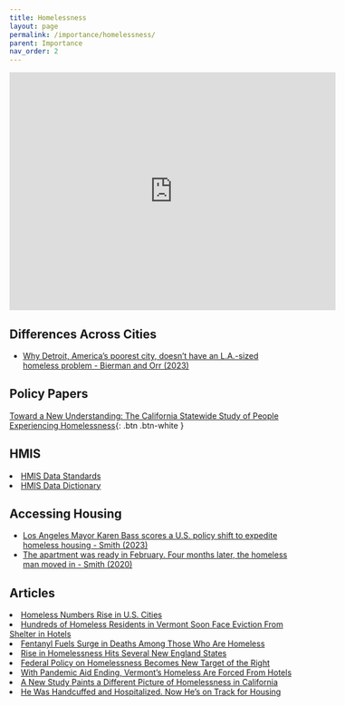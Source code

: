 ```yaml
---
title: Homelessness
layout: page
permalink: /importance/homelessness/
parent: Importance
nav_order: 2
---
```


<iframe src="https://slides.com/pharringtonp19/housing-homelessness-lecture-two/embed" width="576" height="420" title="Housing & Homelessness Lecture Two" scrolling="no" frameborder="0" webkitallowfullscreen mozallowfullscreen allowfullscreen></iframe>

## **Differences Across Cities**
<ul>
<li> <a href="https://www.latimes.com/homeless-housing/story/2023-08-14/homelessness-los-angeles-vs-detroit?utm_id=108278&sfmc_id=4959603&skey_id=070feea221b3a0c42a2dc01e8f50459ead7677f19f81ab7ef9017ded4125fd15"> Why Detroit, America’s poorest city, doesn’t have an L.A.-sized homeless problem - Bierman and Orr (2023)</a></li>
</ul>

## **Policy Papers**

[Toward a New Understanding: The California Statewide Study
of People Experiencing Homelessness](https://homelessness.ucsf.edu/our-impact/our-studies/california-statewide-study-people-experiencing-homelessness){: .btn .btn-white }

## **HMIS**
<li><a href="https://files.hudexchange.info/resources/documents/HMIS-Data-Standards-Manual.pdf">HMIS Data Standards</a></li>

<li><a href="https://files.hudexchange.info/resources/documents/HMIS-Data-Dictionary.pdf">HMIS Data Dictionary</a></li>

## **Accessing Housing**
<ul>
<li> <a href="https://www.latimes.com/california/story/2023-08-16/los-angeles-mayor-karen-bass-scores-a-us-policy-shift-to-expedite-homeless-housing" >Los Angeles Mayor Karen Bass scores a U.S. policy shift to expedite homeless housing - Smith (2023) </a> </li>
<li> <a href="https://www.latimes.com/california/story/2020-07-24/the-apartment-was-vacated-in-february-after-a-four-month-wait-the-homeless-man-finally-moved-in"> The apartment was ready in February. Four months later, the homeless man moved in - Smith (2020)</a></li>
</ul>


## **Articles**
<li><a href="https://www.wsj.com/articles/homeless-numbers-rise-in-u-s-cities-fd59bc7b">Homeless Numbers Rise in U.S. Cities</a></li>

<li><a href="https://www.wsj.com/articles/hundreds-of-homeless-residents-in-vermont-soon-face-eviction-from-shelter-in-hotels-ce7d5208">Hundreds of Homeless Residents in Vermont Soon Face Eviction From Shelter in Hotels</a></li>

<li><a href="https://www.wsj.com/articles/fentanyl-fuels-surge-in-deaths-among-those-who-are-homeless-6490366a?mod=article_inline">Fentanyl Fuels Surge in Deaths Among Those Who Are Homeless</a></li>

<li><a href="https://www.wsj.com/articles/rise-in-homelessness-hits-several-new-england-states-11675695322?mod=article_inline">Rise in Homelessness Hits Several New England States</a></li>

<li><a href="https://www.nytimes.com/2023/06/20/us/politics/federal-policy-on-homelessness-becomes-new-target-of-the-right.html">Federal Policy on Homelessness Becomes New Target of the Right</a></li>

<li><a href="https://www.nytimes.com/2023/06/20/us/vermont-homeless-pandemic-aid.html">With Pandemic Aid Ending, Vermont’s Homeless Are Forced From Hotels</a></li>

<li><a href="https://www.nytimes.com/2023/06/20/us/california-homelessness-study.html?action=click&algo=bandit-all-surfaces-time-cutoff-30_impression_cut_3_filter_new_arm_5_1&alpha=0.05&block=more_in_recirc&fellback=false&imp_id=812366931&impression_id=0511d473-1040-11ee-a3d6-45cf94ee6bf8&index=4&pgtype=Article&pool=more_in_pools%2Fus&region=footer&req_id=895183939&surface=eos-more-in&variant=0_bandit-all-surfaces-time-cutoff-30_impression_cut_3_filter_new_arm_5_1">A New Study Paints a Different Picture of Homelessness in California</a></li>

<li><a href="https://www.nytimes.com/2023/06/25/nyregion/mentally-ill-homeless-nyc.html">He Was Handcuffed and Hospitalized. Now He’s on Track for Housing</a></li>











